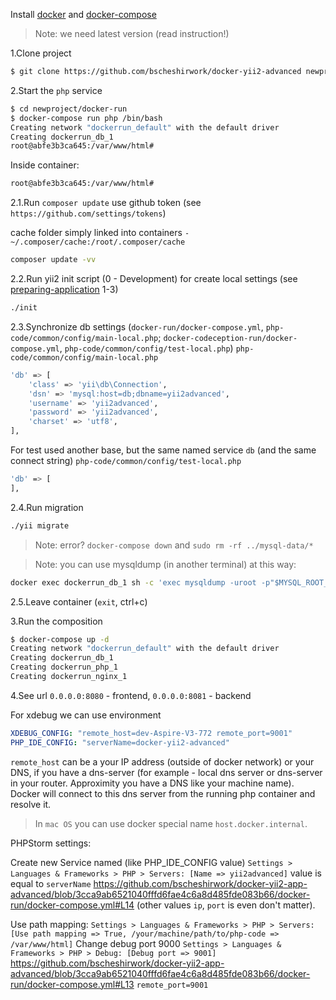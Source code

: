 
Install [docker](https://docs.docker.com/engine/getstarted/step_one/) and [docker-compose](https://docs.docker.com/compose/install/)
> Note: we need latest version (read instruction!) 

1.Clone project
```sh
$ git clone https://github.com/bscheshirwork/docker-yii2-advanced newproject
```

2.Start the `php` service

```sh
$ cd newproject/docker-run
$ docker-compose run php /bin/bash
Creating network "dockerrun_default" with the default driver
Creating dockerrun_db_1
root@abfe3b3ca645:/var/www/html#
```

Inside container:
```sh
root@abfe3b3ca645:/var/www/html#
```
2.1.Run `composer update` use github token (see `https://github.com/settings/tokens`)

cache folder simply linked into containers
`- ~/.composer/cache:/root/.composer/cache`

```sh
composer update -vv
```

2.2.Run yii2 init script (0 - Development) for create local settings (see [preparing-application](https://github.com/yiisoft/yii2-app-advanced/blob/master/docs/guide/start-installation.md#preparing-application) 1-3)
```sh
./init
``` 

2.3.Synchronize db settings (`docker-run/docker-compose.yml`, `php-code/common/config/main-local.php`; `docker-codeception-run/docker-compose.yml`, `php-code/common/config/test-local.php`)
`php-code/common/config/main-local.php`
```sh
'db' => [
    'class' => 'yii\db\Connection',
    'dsn' => 'mysql:host=db;dbname=yii2advanced',
    'username' => 'yii2advanced',
    'password' => 'yii2advanced',
    'charset' => 'utf8',
],
```

For test used another base, but the same named service `db` (and the same connect string)
`php-code/common/config/test-local.php`
```sh
'db' => [
],
```

2.4.Run migration
```sh
./yii migrate
```
> Note: error? `docker-compose down` and `sudo rm -rf ../mysql-data/*` 

> Note: you can use mysqldump (in another terminal) at this way:
```sh
docker exec dockerrun_db_1 sh -c 'exec mysqldump -uroot -p"$MYSQL_ROOT_PASSWORD" yii2advanced' > /some/path/on/your/host/yii2advanced.sql
```

2.5.Leave container (`exit`, ctrl+c)

3.Run the composition
```sh
$ docker-compose up -d
Creating network "dockerrun_default" with the default driver
Creating dockerrun_db_1
Creating dockerrun_php_1
Creating dockerrun_nginx_1
```

4.See url `0.0.0.0:8080` - frontend, `0.0.0.0:8081` - backend

For xdebug we can use environment 
```yml
XDEBUG_CONFIG: "remote_host=dev-Aspire-V3-772 remote_port=9001"
PHP_IDE_CONFIG: "serverName=docker-yii2-advanced"
```
`remote_host` can be a your IP address (outside of docker network) or your DNS, if you have a dns-server (for example - local dns server or dns-server in your router. Approximity you have a DNS like your machine name). Docker will connect to this dns server from the running php container and resolve it.

> In `mac OS` you can use docker special name `host.docker.internal`.


PHPStorm settings:

Create new Service named (like PHP_IDE_CONFIG value)
`Settings > Languages & Frameworks > PHP > Servers: [Name => yii2advanced]`
value is equal to `serverName` https://github.com/bscheshirwork/docker-yii2-app-advanced/blob/3cca9ab6521040fffd6fae4c6a8d485fde083b66/docker-run/docker-compose.yml#L14
(other values `ip`, `port` is even don't matter). 

Use path mapping:
`Settings > Languages & Frameworks > PHP > Servers: [Use path mapping => True, /your/machine/path/to/php-code => /var/www/html]`
Change debug port 9000
`Settings > Languages & Frameworks > PHP > Debug: [Debug port => 9001]`
https://github.com/bscheshirwork/docker-yii2-app-advanced/blob/3cca9ab6521040fffd6fae4c6a8d485fde083b66/docker-run/docker-compose.yml#L13
`remote_port=9001`
